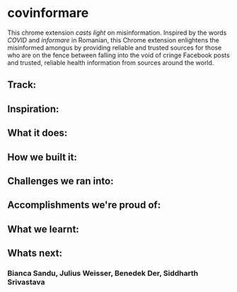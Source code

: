 # covinformare

This chrome extension _casts light_ on misinformation. Inspired by the words _COVID_ and _informare_ in Romanian, this Chrome extension enlightens the misinformed amongus by providing reliable and trusted sources for those who are on the fence between falling into the void of cringe Facebook posts and trusted, reliable health information from sources around the world.

## Track: 
## Inspiration: 
## What it does: 
## How we built it:
## Challenges we ran into:
## Accomplishments we're proud of:
## What we learnt:
## Whats next: 

### Bianca Sandu, Julius Weisser, Benedek Der, Siddharth Srivastava